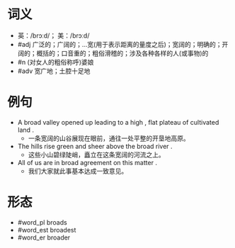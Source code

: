 # 词义
- 英：/brɔːd/； 美：/brɔːd/
- #adj 广泛的；广阔的；…宽(用于表示距离的量度之后)；宽阔的；明确的；开阔的；概括的；口音重的；粗俗滑稽的；涉及各种各样的人(或事物)的
- #n (对女人的粗俗称呼)婆娘
- #adv 宽广地；土腔十足地
# 例句
- A broad valley opened up leading to a high , flat plateau of cultivated land .
	- 一条宽阔的山谷展现在眼前，通往一处平整的开垦地高原。
- The hills rise green and sheer above the broad river .
	- 这些小山碧绿陡峭，矗立在这条宽阔的河流之上。
- All of us are in broad agreement on this matter .
	- 我们大家就此事基本达成一致意见。
# 形态
- #word_pl broads
- #word_est broadest
- #word_er broader
